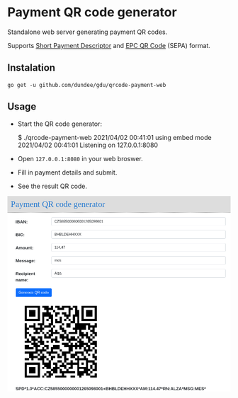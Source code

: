 # Payment QR code generator

Standalone web server generating payment QR codes.

Supports [Short Payment Descriptor](https://en.wikipedia.org/wiki/Short_Payment_Descriptor) and
[EPC QR Code](https://en.wikipedia.org/wiki/EPC_QR_code) (SEPA) format.

## Instalation

    go get -u github.com/dundee/gdu/qrcode-payment-web

## Usage

* Start the QR code generator:

    $ ./qrcode-payment-web
    2021/04/02 00:41:01 using embed mode
    2021/04/02 00:41:01 Listening on 127.0.0.1:8080

* Open `127.0.0.1:8080` in your web broswer.
* Fill in payment details and submit.
* See the result QR code.

![Screenshot](./screenshot.png)

